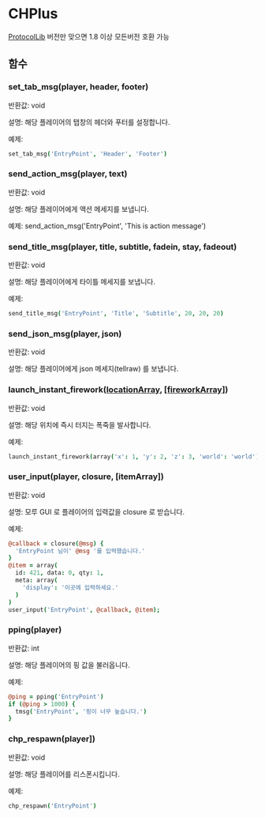 # CHPlus

[ProtocolLib](https://www.spigotmc.org/resources/protocollib.1997/) 버전만 맞으면 1.8 이상 모든버전 호환 가능

## 함수

### set_tab_msg(player, header, footer)

반환값: void

설명: 해당 플레이어의 탭창의 헤더와 푸터를 설정합니다.

예제: 
```coffeescript
set_tab_msg('EntryPoint', 'Header', 'Footer')
```

### send_action_msg(player, text)

반환값: void

설명: 해당 플레이어에게 액션 메세지를 보냅니다.

예제: send_action_msg('EntryPoint', 'This is action message')

### send_title_msg(player, title, subtitle, fadein, stay, fadeout)

반환값: void

설명: 해당 플레이어에게 타이틀 메세지를 보냅니다.

예제: 
```coffeescript
send_title_msg('EntryPoint', 'Title', 'Subtitle', 20, 20, 20)
````

### send_json_msg(player, json)

반환값: void

설명: 해당 플레이어에게 json 메세지(tellraw) 를 보냅니다.

### launch_instant_firework([locationArray](http://wiki.sk89q.com/wiki/CommandHelper/Array_Formatting#Location_array), [[fireworkArray]](http://wiki.sk89q.com/wiki/CommandHelper/Staged/API/launch_firework#Description))

반환값: void

설명: 해당 위치에 즉시 터지는 폭죽을 발사합니다.

예제: 
```coffeescript
launch_instant_firework(array('x': 1, 'y': 2, 'z': 3, 'world': 'world'))
```

### user_input(player, closure, [itemArray])

반환값: void

설명: 모루 GUI 로 플레이어의 입력값을 closure 로 받습니다.

예제: 
```coffeescript
@callback = closure(@msg) {
  'EntryPoint 님이' @msg '를 입력했습니다.'
}
@item = array(
  id: 421, data: 0, qty: 1,
  meta: array(
    'display': '이곳에 입력하세요.'
  )
)
user_input('EntryPoint', @callback, @item);
```

### pping(player)

반환값: int

설명: 해당 플레이어의 핑 값을 불러옵니다.

예제:
```coffeescript
@ping = pping('EntryPoint')
if (@ping > 1000) {
  tmsg('EntryPoint', '핑이 너무 높습니다.')
}
```

### chp_respawn(player])

반환값: void

설명: 해당 플레이어를 리스폰시킵니다.

예제:
```coffeescript
chp_respawn('EntryPoint')
```